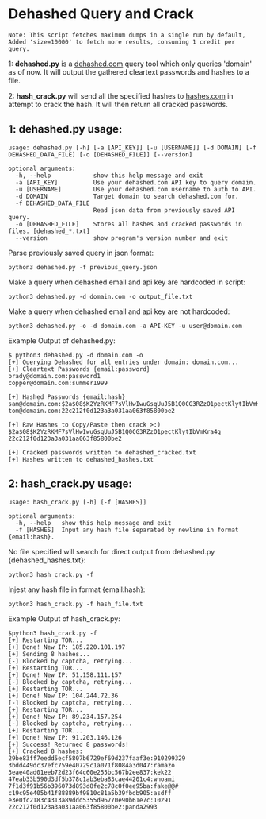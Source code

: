 # Dehashed Query and Crack
```Note: This script fetches maximum dumps in a single run by default, Added 'size=10000' to fetch more results, consuming 1 credit per query.```

1: <b>dehashed.py</b> is a  <a href="https://dehashed.com">dehashed.com</a> query tool which only queries 'domain' as of now. It will output the gathered cleartext passwords and hashes to a file.

2: <b>hash_crack.py</b> will send all the specified hashes to <a href="https://hashes.com">hashes.com</a> in attempt to crack the hash. It will then return all cracked passwords.

## 1: dehashed.py usage:
```
usage: dehashed.py [-h] [-a [API_KEY]] [-u [USERNAME]] [-d DOMAIN] [-f DEHASHED_DATA_FILE] [-o [DEHASHED_FILE]] [--version]

optional arguments:
  -h, --help            show this help message and exit
  -a [API_KEY]          Use your dehashed.com API key to query domain.
  -u [USERNAME]         Use your dehashed.com username to auth to API.
  -d DOMAIN             Target domain to search dehashed.com for.
  -f DEHASHED_DATA_FILE
                        Read json data from previously saved API query.
  -o [DEHASHED_FILE]    Stores all hashes and cracked passwords in files. [dehashed_*.txt]
  --version             show program's version number and exit
```
   Parse previously saved query in json format:
   
    python3 dehashed.py -f previous_query.json
    
   Make a query when dehashed email and api key are hardcoded in script:
   
    python3 dehashed.py -d domain.com -o output_file.txt
    
   Make a query when dehashed email and api key are not hardcoded:
   
    python3 dehashed.py -o -d domain.com -a API-KEY -u user@domain.com

   Example Output of dehashed.py:
   
    $ python3 dehashed.py -d domain.com -o
    [+] Querying Dehashed for all entries under domain: domain.com...
    [+] Cleartext Passwords {email:password}
    brady@domain.com:password1
    copper@domain.com:summer1999

    [+] Hashed Passwords {email:hash}
    sam@domain.com:$2a$08$K2YzRKMF7sVlHwIwuGsqUuJ5B1Q0CG3RZzO1pectKlytIbVmKra4q
    tom@domain.com:22c212f0d123a3a031aa063f85800be2

    [+] Raw Hashes to Copy/Paste then crack >:)
    $2a$08$K2YzRKMF7sVlHwIwuGsqUuJ5B1Q0CG3RZzO1pectKlytIbVmKra4q
    22c212f0d123a3a031aa063f85800be2

    [+] Cracked passwords written to dehashed_cracked.txt
    [+] Hashes written to dehashed_hashes.txt

## 2: hash_crack.py usage:
```
usage: hash_crack.py [-h] [-f [HASHES]]

optional arguments:
  -h, --help   show this help message and exit
  -f [HASHES]  Input any hash file separated by newline in format {email:hash}.
```
   No file specified will search for direct output from dehashed.py {dehashed_hashes.txt}:

    python3 hash_crack.py -f
   Injest any hash file in format {email:hash}:

    python3 hash_crack.py -f hash_file.txt
    
   Example Output of hash_crack.py:
   
    $python3 hash_crack.py -f
    [+] Restarting TOR...
    [+] Done! New IP: 185.220.101.197
    [+] Sending 8 hashes...
    [-] Blocked by captcha, retrying...
    [+] Restarting TOR...
    [+] Done! New IP: 51.158.111.157
    [-] Blocked by captcha, retrying...
    [+] Restarting TOR...
    [+] Done! New IP: 104.244.72.36
    [-] Blocked by captcha, retrying...
    [+] Restarting TOR...
    [+] Done! New IP: 89.234.157.254
    [-] Blocked by captcha, retrying...
    [+] Restarting TOR...
    [+] Done! New IP: 91.203.146.126
    [+] Success! Returned 8 passwords!
    [+] Cracked 8 hashes:
    29be83ff7eedd5ecf5807b6729ef69d237faaf3e:910299329
    3bdd449dc37efc759e40729c1a071f8084a3d047:ramazo
    3eae40ad01eeb72d23f64c60e255bc567b2ee837:kek22
    47eab33b590d3df5b378c1ab3eba83cae44201c4:whoami
    7f1d3f91b56b396073d893d8fe2c78c0f0ee95ba:fake@@#
    c19c95e405b41f88889bf9810c81a5b39fbdb905:asdff
    e3e0fc2183c4313a89ddd5355d96770e90b61e7c:10291
    22c212f0d123a3a031aa063f85800be2:panda2993
